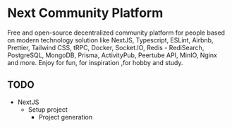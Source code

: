 # Next Community Platform
Free and open-source decentralized community platform for people based on modern technology solution like NextJS, Typescript, ESLint, Airbnb, Prettier, Tailwind CSS, tRPC, Docker, Socket.IO, Redis - RediSearch, PostgreSQL, MongoDB, Prisma, ActivityPub, Peertube API, MinIO, Nginx and more. Enjoy for fun, for inspiration ,for hobby and study.

## TODO

* NextJS
  * Setup project
    * Project generation 
